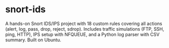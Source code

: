 # snort-ids
A hands-on Snort IDS/IPS project with 18 custom rules covering all actions (alert, log, pass, drop, reject, sdrop). Includes traffic simulations (FTP, SSH, ping, HTTP), IPS setup with NFQUEUE, and a Python log parser with CSV summary. Built on Ubuntu.
